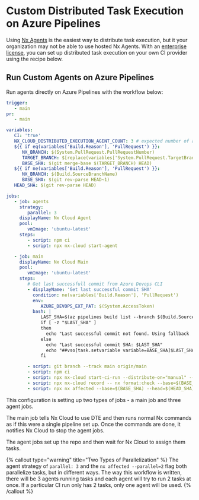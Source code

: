 # Custom Distributed Task Execution on Azure Pipelines

Using [Nx Agents](/ci/features/distribute-task-execution) is the easiest way to distribute task execution, but it your organization may not be able to use hosted Nx Agents. With an [enterprise license](/enterprise), you can set up distributed task execution on your own CI provider using the recipe below.

## Run Custom Agents on Azure Pipelines

Run agents directly on Azure Pipelines with the workflow below:

```yaml {% fileName="azure-pipelines.yml" %}
trigger:
   - main
pr:
   - main

variables:
   CI: 'true'
   NX_CLOUD_DISTRIBUTED_EXECUTION_AGENT_COUNT: 3 # expected number of agents
   ${{ if eq(variables['Build.Reason'], 'PullRequest') }}:
      NX_BRANCH: $(System.PullRequest.PullRequestNumber)
      TARGET_BRANCH: $[replace(variables['System.PullRequest.TargetBranch'],'refs/heads/','origin/')]
      BASE_SHA: $(git merge-base $(TARGET_BRANCH) HEAD)
   ${{ if ne(variables['Build.Reason'], 'PullRequest') }}:
      NX_BRANCH: $(Build.SourceBranchName)
      BASE_SHA: $(git rev-parse HEAD~1)
   HEAD_SHA: $(git rev-parse HEAD)

jobs:
   - job: agents
     strategy:
        parallel: 3
     displayName: Nx Cloud Agent
     pool:
        vmImage: 'ubuntu-latest'
     steps:
        - script: npm ci
        - script: npx nx-cloud start-agent

   - job: main
     displayName: Nx Cloud Main
     pool:
        vmImage: 'ubuntu-latest'
     steps:
        # Get last successfull commit from Azure Devops CLI
        - displayName: 'Get last successful commit SHA'
          condition: ne(variables['Build.Reason'], 'PullRequest')
          env:
             AZURE_DEVOPS_EXT_PAT: $(System.AccessToken)
          bash: |
             LAST_SHA=$(az pipelines build list --branch $(Build.SourceBranchName) --definition-ids $(System.DefinitionId) --result succeeded --top 1 --query "[0].triggerInfo.\"ci.sourceSha\"")
             if [ -z "$LAST_SHA" ]
             then
               echo "Last successful commit not found. Using fallback 'HEAD~1': $BASE_SHA"
             else
               echo "Last successful commit SHA: $LAST_SHA"
               echo "##vso[task.setvariable variable=BASE_SHA]$LAST_SHA"
             fi

        - script: git branch --track main origin/main
        - script: npm ci
        - script: npx nx-cloud start-ci-run --distribute-on="manual" --stop-agents-after="e2e-ci"
        - script: npx nx-cloud record -- nx format:check --base=$(BASE_SHA) --head=$(HEAD_SHA)
        - script: npx nx affected --base=$(BASE_SHA) --head=$(HEAD_SHA) -t lint,test,build,e2e-ci --parallel=2 --configuration=ci
```

This configuration is setting up two types of jobs - a main job and three agent jobs.

The main job tells Nx Cloud to use DTE and then runs normal Nx commands as if this were a single pipeline set up. Once the commands are done, it notifies Nx Cloud to stop the agent jobs.

The agent jobs set up the repo and then wait for Nx Cloud to assign them tasks.

{% callout type="warning" title="Two Types of Parallelization" %}
The agent strategy of `parallel: 3` and the `nx affected --parallel=2` flag both parallelize tasks, but in different ways. The way this workflow is written, there will be 3 agents running tasks and each agent will try to run 2 tasks at once. If a particular CI run only has 2 tasks, only one agent will be used.
{% /callout %}
